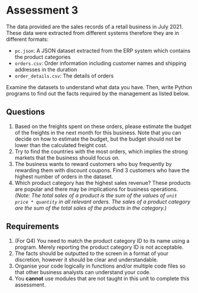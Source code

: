 # Assessment 3

The data provided are the sales records of a retail business in July 2021. These data were extracted from different systems therefore they are in different formats:

- ``pc.json``: A JSON dataset extracted from the ERP system which contains the product categories
- ``orders.csv``: Order information including customer names and shipping addresses in the duration
- ``order_details.csv``: The details of orders

Examine the datasets to understand what data you have. Then, write Python programs to find out the facts required by the management as listed below.

## Questions
1. Based on the freights spent on these orders, please estimate the budget of the freights in the next month for this business. Note that you can decide on how to estimate the budget, but the budget should not be lower than the calculated freight cost.
1. Try to find the countries with the most orders, which implies the strong markets that the business should focus on.
1. The business wants to reward customers who buy frequently by rewarding them with discount coupons. Find 3 customers who have the highest number of orders in the dataset.
1. Which product category has the highest sales revenue? These products are popular and there may be implications for business operations. *(Note: The total sales of a product is the sum of the values of ``unit price * quantity`` in all relevant orders. The sales of a product category are the sum of the total sales of the products in the category.)*

## Requirements
1. (For Q4) You need to match the product category ID to its name using a program. Merely reporting the product category ID is not acceptable.
1. The facts should be outputted to the screen in a format of your discretion, however it should be clear and understandable. 
1. Organise your code logically in functions and/or multiple code files so that other business analysts can understand your code.
1. You **cannot** use modules that are not taught in this unit to complete this assessment.
